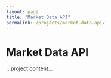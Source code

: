 ```yaml
---
layout: page
title: "Market Data API"
permalink: /projects/market-data-api/
---
```


# Market Data API

...project content...
